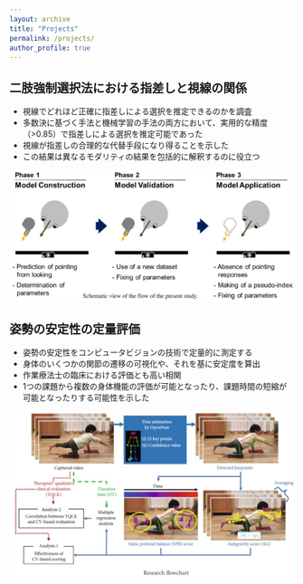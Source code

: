 ```yaml
---
layout: archive
title: "Projects"
permalink: /projects/
author_profile: true
---
```


## 二肢強制選択法における指差しと視線の関係  
* 視線でどれほど正確に指差しによる選択を推定できるのかを調査
* 多数決に基づく手法と機械学習の手法の両方において、実用的な精度（>0.85）で指差しによる選択を推定可能であった
* 視線が指差しの合理的な代替手段になり得ることを示した
* この結果は異なるモダリティの結果を包括的に解釈するのに役立つ

<img src="../images/proj_2AFC.jpg" title="Posture Evaluation" width="700">

<br>

## 姿勢の安定性の定量評価  
* 姿勢の安定性をコンピュータビジョンの技術で定量的に測定する  
* 身体のいくつかの関節の遷移の可視化や、それを基に安定度を算出
* 作業療法士の臨床における評価とも高い相関
* 1つの課題から複数の身体機能の評価が可能となったり、課題時間の短縮が可能となったりする可能性を示した

<img src="../images/proj_posture_eval.jpg" title="Posture Evaluation" width="700">
